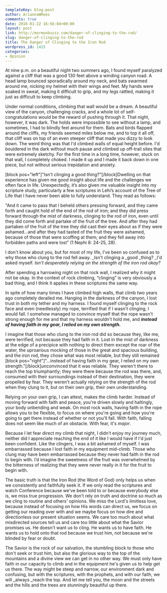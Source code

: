 ```yaml
---
templateKey: blog-post
author: AriannaWRees
comments: true
date: 2016-01-22 16:56:04+00:00
layout: post
link: http://mormonbuzzz.com/danger-of-clinging-to-the-rod/
slug: danger-of-clinging-to-the-rod
title: The Danger of Clinging to the Iron Rod
wordpress_id: 1415
categories:
- Opinion
---
```



At nine p.m. on a beautiful night two summers ago, I found myself paralyzed against a cliff that was a good 130 feet above a winding canyon road. A head lamp bounced sporadically around my neck, and bats swarmed around me, nicking my helmet with their wings and feet. My hands were soaked in sweat, making it difficult to grip, and my legs rattled, making it just as difficult to keep climbing. 

Under normal conditions, climbing that wall would be a dream. A beautiful view of the canyon, challenging cracks, and a whole lot of self-congratulations would be the reward of pushing through it. That night, however, it was dark. The holds were impossible to see without a lamp, and sometimes, I had to blindly feel around for them. Bats and birds flapped around the cliffs, my friends seemed miles below me, and to top it all off, that cliff was on top of an even steeper cliff that made you dizzy to look down. The weird thing was that I'd climbed walls of equal height before. I'd bouldered in the dark without much pause and climbed up off-trail sites that were extremely sketchy. For the first time in a long time, however, stuck on that wall, I completely choked. I made it up and I made it back down in one piece, but not without serious trepidation and anxiety.

[block pos="left"]"Isn't clinging a good thing?"[/block]Dwelling on that experience has given me good insight about life and the challenges we often face in life. Unexpectedly, it’s also given me valuable insight into my scripture study, particularly a few scriptures in Lehi’s account of the Tree of Life that I have never been able to fully understand. They read as follows:

"And it came to pass that I beheld others pressing forward, and they came forth and caught hold of the end of the rod of iron; and they did press forward through the mist of darkness, clinging to the rod of iron, even until they did come forth and partake of the fruit of the tree. And after they had partaken of the fruit of the tree they did cast their eyes about as if they were ashamed...and after they had tasted of the fruit they were ashamed, because of those that were scoffing at them; and they fell away into forbidden paths and were lost” (1 Nephi 8: 24-25, 28). 

I don't know about you, but for most of my life, I've been so confused as to why those who clung to the rod fell away. _Isn't clinging a _good _thing? _I'd asked myself. _Isn't desperately relying on the strength of the iron rod okay?_

After spending a harrowing night on that rock wall, I realized why it might not be okay. In the context of rock climbing, “clinging” is very obviously a bad thing, and I think it applies in these scriptures the same way.

In spite of how many times I have climbed high walls, that climb two years ago completely derailed me. Hanging in the darkness of the canyon, I lost trust in both my tether and my harness. I found myself clinging to the rock face and even (needlessly) my rope, terrified that if I wasn't clinging, I would fall. I somehow managed to convince myself that the rope wasn't strong enough for me and that my harness wouldn't hold me, and **_instead of having faith in my gear, I relied on my own strength._**

I imagine that those who clung to the iron rod did so because they, like me, were terrified, not because they had faith in it. Lost in the mist of darkness at the edge of a precipice with nothing to direct them except the roar of the water, the uproarious mocking of those in the great and spacious building, and the iron rod, they chose what was most reliable, but they still remained [block pos="right"]"...instead of having faith in my gear, I relied on my own strength."[/block]unconvinced that it was reliable. They weren't there to reach the top triumphantly; they were there because the rod was there, and, consumed with their surroundings instead of their destination, they were propelled by fear. They weren't actually relying on the strength of the rod when they clung to it, but on their own grip, their own understanding.

Relying on your own grip, I can attest, makes the climb harder. Instead of moving forward with faith and peace, you're driven slowly and haltingly, your body unbending and weak. On most rock walls, having faith in the rope allows you to be flexible, to focus on where you're going and how you're going to get there instead of whether or not you'll fall. With faith, falling does not seem like much of an obstacle. With fear, it's _major_.

Because I let fear direct my climb that night, I didn't enjoy my journey much, neither did I appreciate reaching the end of it like I would have if I'd just been confident. Like the clingers, I was a bit ashamed of myself. I was embarrassed because I lost faith in my equipment mid-climb. Those who clung may have been embarrassed because they never had faith in the rod to begin with. I’d imagine the sweetness of the fruit was overwhelmed by the bitterness of realizing that they were never really in it for the fruit to begin with.

The basic truth is that the Iron Rod (the Word of God) only helps us when we consistently and faithfully seek it. If we only read the scriptures and watch Conference because we've been told to or because everybody else is, we miss true progression. We don't rely on truth and doctrine so much as we cling to routine and others' opinions. We miss the Lord's limitless love, because instead of focusing on how His words can direct us, we focus on getting our reading over with and we maybe focus on how dire and directionless our present situation seems. We care too much about what misdirected sources tell us and care too little about what the Savior promises us. He doesn't want us to cling. He wants us to have faith. He wants us to hold onto that rod because we trust him, not because we're blinded by fear or doubt.

The Savior is the rock of our salvation, the stumbling block to those who don't seek or trust him, but also the glorious way to the top of the mountains and a divine view we can get in no other way. We must only have faith in our capacity to climb and in the equipment he's given us to help get us there. The way might be steep and narrow, our environment dark and confusing, but with the scriptures, with the prophets, and with our faith, we will _always _reach the top. And let me tell you, the moon and the streets and the hills and the trees are stunningly beautiful up there.


